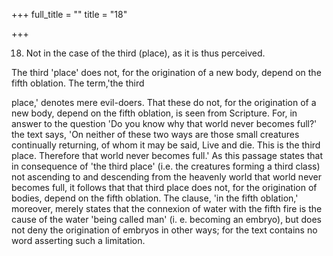 +++
full_title = ""
title = "18"

+++


18. Not in the case of the third (place), as it is thus perceived.

The third 'place' does not, for the origination of a new body, depend on the fifth oblation. The term,'the third

place,' denotes mere evil-doers. That these do not, for the origination of a new body, depend on the fifth oblation, is seen from Scripture. For, in answer to the question 'Do you know why that world never becomes full?' the text says, 'On neither of these two ways are those small creatures continually returning, of whom it may be said, Live and die. This is the third place. Therefore that world never becomes full.' As this passage states that in consequence of 'the third place' (i.e. the creatures forming a third class) not ascending to and descending from the heavenly world that world never becomes full, it follows that that third place does not, for the origination of bodies, depend on the fifth oblation. The clause, 'in the fifth oblation,' moreover, merely states that the connexion of water with the fifth fire is the cause of the water 'being called man' (i. e. becoming an embryo), but does not deny the origination of embryos in other ways; for the text contains no word asserting such a limitation.

